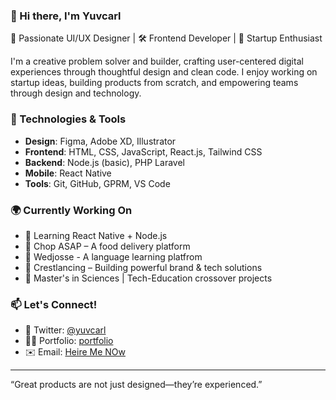 ### 👋 Hi there, I'm Yuvcarl

🎯 Passionate UI/UX Designer | 🛠️ Frontend Developer | 🚀 Startup Enthusiast

I'm a creative problem solver and builder, crafting user-centered digital experiences through thoughtful design and clean code. I enjoy working on startup ideas, building products from scratch, and empowering teams through design and technology.

### 🔧 Technologies & Tools
- **Design**: Figma, Adobe XD, Illustrator  
- **Frontend**: HTML, CSS, JavaScript, React.js, Tailwind CSS  
- **Backend**: Node.js (basic), PHP Laravel
-  **Mobile**: React Native
- **Tools**: Git, GitHub, GPRM, VS Code

### 🌍 Currently Working On
- 🧠 Learning React Native + Node.js  
- 🛵 Chop ASAP – A food delivery platform
- 🏫 Wedjosse - A language learning platfrom
- 💼 Crestlancing – Building powerful brand & tech solutions  
- 🧪 Master's in Sciences | Tech-Education crossover projects

### 📫 Let's Connect!
- 🧠 Twitter: [@yuvcarl](https://twitter.com/yuvcarl)  
- 🧑‍💻 Portfolio: [portfolio](https://yuvcarl.crestlancing.com) 
- ✉️ Email: [Heire Me NOw](mailto:codewithcrest@gmail.com)

---

“Great products are not just designed—they’re experienced.”  
